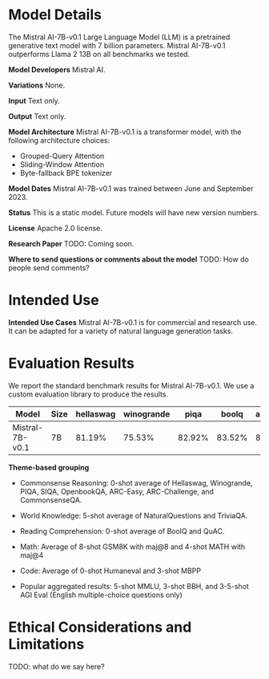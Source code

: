 # **Model Details**

The Mistral AI-7B-v0.1 Large Language Model (LLM) is a pretrained generative text model with 7 billion parameters. Mistral AI-7B-v0.1 outperforms Llama 2 13B on all benchmarks we tested.

**Model Developers** Mistral AI.

**Variations** None.

**Input** Text only.

**Output** Text only.

**Model Architecture** Mistral AI-7B-v0.1 is a transformer model, with the following architecture choices:
- Grouped-Query Attention
- Sliding-Window Attention
- Byte-fallback BPE tokenizer

**Model Dates** Mistral AI-7B-v0.1 was trained between June and September 2023.

**Status** This is a static model. Future models will have new version numbers.

**License** Apache 2.0 license.

**Research Paper** TODO: Coming soon.

**Where to send questions or comments about the model** TODO: How do people send comments?

# **Intended Use**
**Intended Use Cases** Mistral AI-7B-v0.1 is for commercial and research use. It can be adapted for a variety of natural language generation tasks.

# **Evaluation Results**
We report the standard benchmark results for Mistral AI-7B-v0.1. We use a custom evaluation library to produce the results.

| Model           | Size | hellaswag | winogrande | piqa   | boolq  | arc_easy | arc_challenge | naturalqs | naturalqs_5shot | triviaqa_5shot | triviaqa | humaneval_pass@1 | mbpp_pass@1 | mmlu   | math   | gsm8k  |
|-----------------|------|-----------|------------|--------|--------|----------|---------------|-----------|-----------------|----------------|----------|------------------|-------------|--------|--------|--------|
| Mistral-7B-v0.1 | 7B   | 81.19%    | 75.53%     | 82.92% | 83.52% | 80.01%   | 55.38%        | 23.96%    | 28.92%          | 69.88%         | 63.22%   | 29.88%           | 47.86%      | 59.99% | 11.94% | 39.35% |

**Theme-based grouping**
-   Commonsense Reasoning: 0-shot average of Hellaswag, Winogrande, PIQA, SIQA, OpenbookQA, ARC-Easy, ARC-Challenge, and CommonsenseQA.
    
-   World Knowledge: 5-shot average of NaturalQuestions and TriviaQA.
    
-   Reading Comprehension: 0-shot average of BoolQ and QuAC.
    
-   Math: Average of 8-shot GSM8K with maj@8 and 4-shot MATH with maj@4
    
-   Code: Average of 0-shot Humaneval and 3-shot MBPP
    
-   Popular aggregated results: 5-shot MMLU, 3-shot BBH, and 3-5-shot AGI Eval (English multiple-choice questions only)

# **Ethical Considerations and Limitations**
TODO: what do we say here?